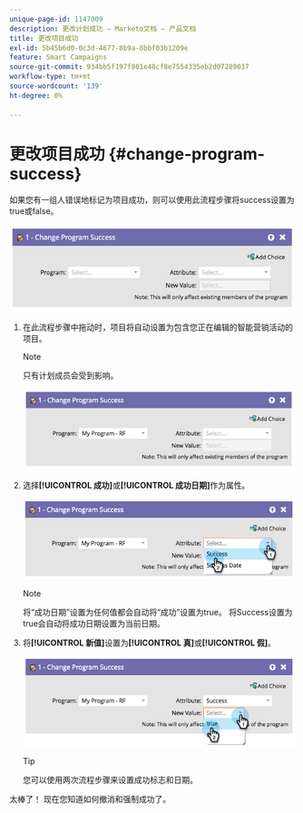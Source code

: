```yaml
---
unique-page-id: 1147009
description: 更改计划成功 — Marketo文档 — 产品文档
title: 更改项目成功
exl-id: 5b45b6d0-0c3d-4677-8b9a-8bbf03b1209e
feature: Smart Campaigns
source-git-commit: 934bb5f197f801e48cf8e7554335eb2d07289037
workflow-type: tm+mt
source-wordcount: '139'
ht-degree: 0%

---
```


# 更改项目成功 {#change-program-success}

如果您有一组人错误地标记为项目成功，则可以使用此流程步骤将success设置为true或false。

![](assets/change-program-success-1.png)

1. 在此流程步骤中拖动时，项目将自动设置为包含您正在编辑的智能营销活动的项目。

   >[!NOTE]
   >
   >只有计划成员会受到影响。

   ![](assets/change-program-success-2.png)

1. 选择&#x200B;**[!UICONTROL 成功]**&#x200B;或&#x200B;**[!UICONTROL 成功日期]**&#x200B;作为属性。

   ![](assets/change-program-success-3.png)

   >[!NOTE]
   >
   >将“成功日期”设置为任何值都会自动将“成功”设置为true。 将Success设置为true会自动将成功日期设置为当前日期。

1. 将&#x200B;**[!UICONTROL 新值]**&#x200B;设置为&#x200B;**[!UICONTROL 真]**&#x200B;或&#x200B;**[!UICONTROL 假]**。

   ![](assets/change-program-success-4.png)

   >[!TIP]
   >
   >您可以使用两次流程步骤来设置成功标志和日期。

太棒了！ 现在您知道如何撤消和强制成功了。
